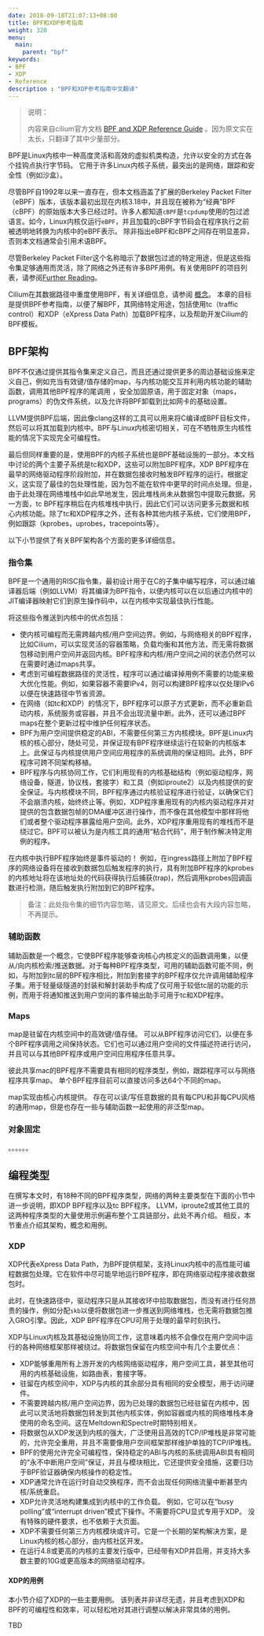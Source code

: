```yaml
---
date: 2018-09-18T21:07:13+08:00
title: BPF和XDP参考指南
weight: 320
menu:
  main:
    parent: "bpf"
keywords:
- BPF
- XDP
- Reference
description : "BPF和XDP参考指南中文翻译"
---
```


> 说明：
>
> 内容来自cilium官方文档 [BPF and XDP Reference Guide](https://cilium.readthedocs.io/en/v1.2/bpf/) 。因为原文实在太长，只翻译了其中少量部分。

BPF是Linux内核中一种高度灵活和高效的虚拟机类构造，允许以安全的方式在各个挂钩点执行字节码。 它用于许多Linux内核子系统，最突出的是网络，跟踪和安全性（例如沙盒）。

尽管BPF自1992年以来一直存在，但本文档涵盖了扩展的Berkeley Packet Filter （eBPF）版本，该版本最初出现在内核3.18中，并且现在被称为“经典”BPF（cBPF）的原始版本大多已经过时。许多人都知道`cBPF`是`tcpdump`使用的包过滤语言。如今，Linux内核仅运行`eBPF`，并且加载的cBPF字节码会在程序执行之前被透明地转换为内核中的eBPF表示。 除非指出eBPF和cBPF之间存在明显差异，否则本文档通常会引用术语BPF。

尽管Berkeley Packet Filter这个名称暗示了数据包过滤的特定用途，但是这些指令集足够通用而灵活，除了网络之外还有许多BPF用例。有关使用BPF的项目列表，请参阅[Further Reading](https://cilium.readthedocs.io/en/v1.2/bpf/#bpf-users)。

Cilium在其数据路径中重度使用BPF，有关详细信息，请参阅 [概念](../../introduction/concept/)。 本章的目标是提供BPF参考指南，以便了解BPF，其网络特定用途，包括使用tc（traffic control）和XDP（eXpress Data Path）加载BPF程序，以及帮助开发Cilium的BPF模板。

## BPF架构

BPF不仅通过提供其指令集来定义自己，而且还通过提供更多的周边基础设施来定义自己，例如充当有效键/值存储的map，与内核功能交互并利用内核功能的辅助函数，调用其他BPF程序的尾调用 ，安全加固原语，用于固定对象（maps，programs）的伪文件系统，以及允许将BPF卸载到比如网卡的基础设置。

LLVM提供BPF后端，因此像clang这样的工具可以用来将C编译成BPF目标文件，然后可以将其加载到内核中。BPF与Linux内核密切相关，可在不牺牲原生内核性能的情况下实现完全可编程性。

最后但同样重要的是，使用BPF的内核子系统也是BPF基础设施的一部分。本文档中讨论的两个主要子系统是tc和XDP，这些可以附加BPF程序。XDP BPF程序在最早的网络驱动程序阶段附加，并在数据包接收时触发BPF程序的运行。根据定义，这实现了最佳的包处理性能，因为包不能在软件中更早的时间点处理。但是，由于此处理在网络堆栈中如此早地发生，因此堆栈尚未从数据包中提取元数据。另一方面，tc BPF程序稍后在内核堆栈中执行，因此它们可以访问更多元数据和核心内核功能。除了tc和XDP程序之外，还有各种其他内核子系统，它们使用BPF，例如跟踪（kprobes，uprobes，tracepoints等）。

以下小节提供了有关BPF架构各个方面的更多详细信息。

### 指令集

BPF是一个通用的RISC指令集，最初设计用于在C的子集中编写程序，可以通过编译器后端（例如LLVM）将其编译为BPF指令，以便内核可以在以后通过内核中的JIT编译器映射它们到原生操作码中，以在内核中实现最佳执行性能。

将这些指令推送到内核中的优点包括：

- 使内核可编程而无需跨越内核/用户空间边界。例如，与网络相关的BPF程序，比如Cilium，可以实现灵活的容器策略，负载均衡和其他方法，而无需将数据包移动到用户空间并返回内核。BPF程序和内核/用户空间之间的状态仍然可以在需要时通过maps共享。
- 考虑到可编程数据路径的灵活性，程序可以通过编译掉用例不需要的功能来极大优化性能。例如，如果容器不需要IPv4，则可以构建BPF程序以仅处理IPv6以便在快速路径中节省资源。
- 在网络（如tc和XDP）的情况下，BPF程序可以原子方式更新，而不必重新启动内核，系统服务或容器，并且不会出现流量中断。此外，还可以通过BPF maps在整个更新过程中维护任何程序状态。
- BPF为用户空间提供稳定的ABI，不需要任何第三方内核模块。BPF是Linux内核的核心部分，随处可见，并保证现有BPF程序继续运行在较新的内核版本上。此保证与内核提供用户空间应用程序的系统调用的保证相同。此外，BPF程序可跨不同架构移植。
- BPF程序与内核协同工作，它们利用现有的内核基础结构（例如驱动程序，网络设备，隧道，协议栈，套接字）和工具（例如iproute2）以及内核提供的安全保证。与内核模块不同，BPF程序通过内核验证程序进行验证，以确保它们不会崩溃内核，始终终止等。例如，XDP程序重用现有的内核内驱动程序并对提供的包含数据包帧的DMA缓冲区进行操作，而不像在其他模型中那样将他们或者整个驱动程序暴露给用户空间。此外，XDP程序重用现有的堆栈而不是绕过它。BPF可以被认为是内核工具的通用“粘合代码”，用于制作解决特定用例的程序。

在内核中执行BPF程序始终是事件驱动的！ 例如，在ingress路径上附加了BPF程序的网络设备将在接收到数据包后触发程序的执行，具有附加BPF程序的kprobes的内核地址将在该地址处的代码获得执行后捕获(trap)，然后调用kprobes回调函数进行检测，随后触发执行附加到它的BPF程序。

> 备注：此处指令集的细节内容忽略，请见原文。后续也会有大段内容忽略，不再提示。

### 辅助函数

辅助函数是一个概念，它使BPF程序能够查询核心内核定义的函数调用集，以便从/向内核检索/推送数据。对于每种BPF程序类型，可用的辅助函数可能不同，例如，与附加到tc层的BPF程序相比，附加到套接字的BPF程序仅允许调用辅助程序子集。用于轻量级隧道的封装和解封装助手构成了仅可用于较低tc层的功能的示例，而用于将通知推送到用户空间的事件输出助手可用于tc和XDP程序。

### Maps

map是驻留在内核空间中的高效键/值存储。 可以从BPF程序访问它们，以便在多个BPF程序调用之间保持状态。它们也可以通过用户空间的文件描述符进行访问，并且可以与其他BPF程序或用户空间应用程序任意共享。

彼此共享mac的BPF程序不需要具有相同的程序类型，例如，跟踪程序可以与网络程序共享map。 单个BPF程序目前可以直接访问多达64个不同的map。

map实现由核心内核提供。 存在可以读/写任意数据的具有每CPU和非每CPU风格的通用map，但是也存在一些与辅助函数一起使用的非泛型map。

### 对象固定

。。。。。。

## 编程类型

在撰写本文时，有18种不同的BPF程序类型，网络的两种主要类型在下面的小节中进一步说明，即XDP BPF程序以及tc BPF程序。 LLVM，iproute2或其他工具的这两种程序类型的大量使用示例遍布整个工具链部分，此处不再介绍。 相反，本节重点介绍其架构，概念和用例。

### XDP

XDP代表eXpress Data Path，为BPF提供框架，支持Linux内核中的高性能可编程数据包处理。它在软件中尽可能早地运行BPF程序，即在网络驱动程序接收数据包时。

此时，在快速路径中，驱动程序只是从其接收环中拾取数据包，而没有进行任何昂贵的操作，例如分配`skb`以便将数据包进一步推送到网络堆栈，也无需将数据包推入GRO引擎。因此，XDP BPF程序在CPU可用于处理的最早时刻执行。

XDP与Linux内核及其基础设施协同工作，这意味着内核不会像仅在用户空间中运行的各种网络框架那样被绕过。将数据包保留在内核空间中有几个主要优点：

- XDP能够重用所有上游开发的内核网络驱动程序，用户空间工具，甚至其他可用的内核基础设施，如路由表，套接字等。
- 驻留在内核空间中，XDP与内核的其余部分具有相同的安全模型，用于访问硬件。
- 不需要跨越内核/用户空间边界，因为已处理的数据包已经驻留在内核中，因此可以灵活地将数据包转发到其他内核实体，例如容器或内核的网络堆栈本身使用的命名空间。这在Meltdown和Spectre时期特别相关。
- 将数据包从XDP发送到内核的强大，广泛使用且高效的TCP/IP堆栈是非常可能的，允许完全重用，并且不需要像用户空间框架那样维护单独的TCP/IP堆栈。
- BPF的使用允许完全可编程性，保持稳定的ABI与内核的系统调用ABI具有相同的“永不中断用户空间”保证，并且与模块相比，它还提供安全措施，这要归功于BPF验证器确保内核操作的稳定性。
- XDP通常允许在运行时自动交换程序，而不会出现任何网络流量中断甚至内核/系统重启。
- XDP允许灵活地构建集成到内核中的工作负载。 例如，它可以在“busy polling”或“interrupt driven”模式下操作。不需要将CPU显式专用于XDP。 没有特殊的硬件要求，也不依赖于大页面。
- XDP不需要任何第三方内核模块或许可。它是一个长期的架构解决方案，是Linux内核的核心部分，由内核社区开发。
- 在运行4.8或更高的内核的主要发行版中，已经带有XDP并启用，并支持大多数主要的10G或更高版本的网络驱动程序。

#### XDP的用例

本小节介绍了XDP的一些主要用例。 该列表并非详尽无遗，并且考虑到XDP和BPF的可编程性和效率，可以轻松地对其进行调整以解决非常具体的用例。

TBD









